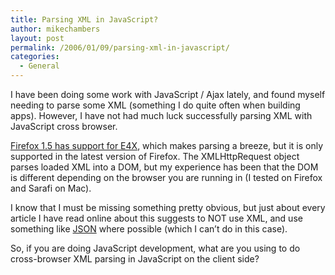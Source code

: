 ```yaml
---
title: Parsing XML in JavaScript?
author: mikechambers
layout: post
permalink: /2006/01/09/parsing-xml-in-javascript/
categories:
  - General
---
```



I have been doing some work with JavaScript / Ajax lately, and found myself needing to parse some XML (something I do quite often when building apps). However, I have not had much luck successfully parsing XML with JavaScript cross browser.  
<!--more-->

  
[Firefox 1.5 has support for E4X][1], which makes parsing a breeze, but it is only supported in the latest version of Firefox. The XMLHttpRequest object parses loaded XML into a DOM, but my experience has been that the DOM is different depending on the browser you are running in (I tested on Firefox and Sarafi on Mac).

I know that I must be missing something pretty obvious, but just about every article I have read online about this suggests to NOT use XML, and use something like [JSON][2] where possible (which I can&#8217;t do in this case).

So, if you are doing JavaScript development, what are you using to do cross-browser XML parsing in JavaScript on the client side?

 [1]: http://developer.mozilla.org/en/docs/E4X
 [2]: http://www/json.org